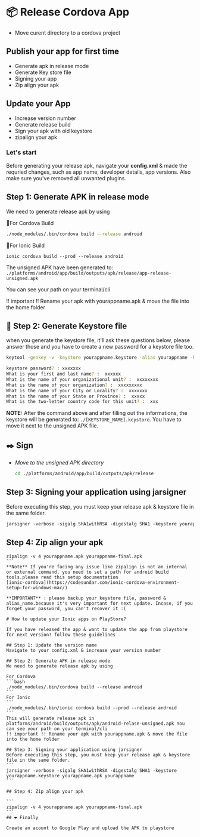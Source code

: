 # 📦 Release Cordova App
* Move curent directory to a cordova project

## Publish your app for first time
* Generate apk in release mode
* Generate Key store file
* Signing your app
* Zip align your apk

## Update your App
* Increase version number
* Generate release build
* Sign your apk with old keystore
* zipalign your apk

### Let's start
Before generating your release apk, navigate your **config.xml** & made the requried changes, such as app name, developer details, app versions. Also make sure you've removed all unwanted plugins.

## Step 1: Generate APK in release mode
We need to generate release apk by using

🔨For Cordova Build
```bash
./node_modules/.bin/cordova build --release android
```
🔨For Ionic Build
```
ionic cordova build --prod --release android
```
The unsigned APK have been generated to:
`./platforms/android/app/build/outputs/apk/release/app-release-unsigned.apk`

You can see your path on your terminal/cli

!! important !! Rename your apk with yourappname.apk & move the file into the home folder

## 🔑 Step 2: Generate Keystore file
when you generate the keystore file, it'll ask these questions below, please answer those and you have to create a new password for a keystore file too.
```bash
keytool -genkey -v -keystore yourappname.keystore -alias yourappname -keyalg RSA -keysize 2048 -validity 10000

keystore password? : xxxxxxx
What is your first and last name? :  xxxxxx
What is the name of your organizational unit? :  xxxxxxxx
What is the name of your organization? :  xxxxxxxxx
What is the name of your City or Locality? :  xxxxxxx
What is the name of your State or Province? :  xxxxx
What is the two-letter country code for this unit? :  xxx
```

**NOTE:** After the command above and after filling out the informations, the keystore will be generated to:
`./[KEYSTORE_NAME].keystore`.
You have to move it next to the unsigned APK file.

## ✒️ Sign
* *Move to the unsigned APK directory*
    ```bash
    cd ./platforms/android/app/build/outputs/apk/release
    ```
## Step 3: Signing your application using jarsigner
Before executing this step, you must keep your release apk & keystore file in the same folder.
```xml
jarsigner -verbose -sigalg SHA1withRSA -digestalg SHA1 -keystore yourappname.keystore yourappname.apk yourappname
```

## Step 4: Zip align your apk
````
zipalign -v 4 yourappname.apk yourappname-final.apk
```
**Note** If you're facing any issue like zipalign is not an internal or external command, you need to set a path for android build tools.please read this setup documentation
[ionic-cordova](https://codesundar.com/ionic-cordova-environment-setup-for-windows-mac/)

**IMPORTANT** : please backup your keystore file, password & alias_name.because it's very important for next update. Incase, if you forget your password, you can't recover it :(

# How to update your Ionic apps on PlayStore?

If you have released the app & want to update the app from playstore for next version? follow these guidelines

## Step 1: Update the version name
Navigate to your config.xml & increase your version number

## Step 2: Generate APK in release mode
We need to generate release apk by using

For Cordova
```bash
./node_modules/.bin/cordova build --release android
```
For Ionic
```
./node_modules/.bin/ionic cordova build --prod --release android
```
This will generate release apk in platforms/android/build/outputs/apk/android-relase-unsigned.apk You can see your path on your terminal/cli
!! important !! Rename your apk with yourappname.apk & move the file into the home folder

## Step 3: Signing your application using jarsigner
Before executing this step, you must keep your release apk & keystore file in the same folder.
```
jarsigner -verbose -sigalg SHA1withRSA -digestalg SHA1 -keystore yourappname.keystore yourappname.apk yourappname
```

## Step 4: Zip align your apk

```
zipalign -v 4 yourappname.apk yourappname-final.apk
```
## ❤️ Finally

Create an acount to Google Play and upload the APK to playstore

